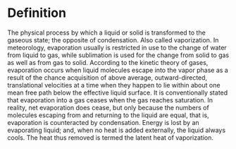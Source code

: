 # Definition

The physical process by which a liquid or solid is transformed to the
gaseous state; the opposite of condensation. Also called vaporization.
In meteorology, evaporation usually is restricted in use to the change
of water from liquid to gas, while sublimation is used for the change
from solid to gas as well as from gas to solid. According to the kinetic
theory of gases, evaporation occurs when liquid molecules escape into
the vapor phase as a result of the chance acquisition of above average,
outward-directed, translational velocities at a time when they happen to
lie within about one mean free path below the effective liquid surface.
It is conventionally stated that evaporation into a gas ceases when the
gas reaches saturation. In reality, net evaporation does cease, but only
because the numbers of molecules escaping from and returning to the
liquid are equal, that is, evaporation is counteracted by condensation.
Energy is lost by an evaporating liquid; and, when no heat is added
externally, the liquid always cools. The heat thus removed is termed the
latent heat of vaporization.
